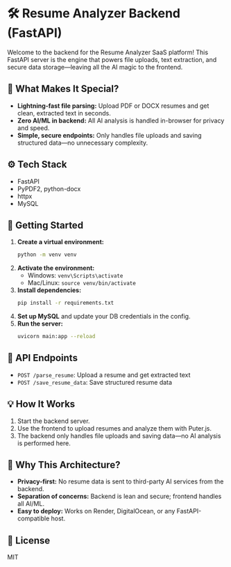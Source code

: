
# 🛠️ Resume Analyzer Backend (FastAPI)

Welcome to the backend for the Resume Analyzer SaaS platform! This FastAPI server is the engine that powers file uploads, text extraction, and secure data storage—leaving all the AI magic to the frontend.

## 🚀 What Makes It Special?
- **Lightning-fast file parsing:** Upload PDF or DOCX resumes and get clean, extracted text in seconds.
- **Zero AI/ML in backend:** All AI analysis is handled in-browser for privacy and speed.
- **Simple, secure endpoints:** Only handles file uploads and saving structured data—no unnecessary complexity.

## ⚙️ Tech Stack
- FastAPI
- PyPDF2, python-docx
- httpx
- MySQL

## 🏁 Getting Started
1. **Create a virtual environment:**
   ```bash
   python -m venv venv
   ```
2. **Activate the environment:**
   - Windows: `venv\Scripts\activate`
   - Mac/Linux: `source venv/bin/activate`
3. **Install dependencies:**
   ```bash
   pip install -r requirements.txt
   ```
4. **Set up MySQL** and update your DB credentials in the config.
5. **Run the server:**
   ```bash
   uvicorn main:app --reload
   ```

## 🔌 API Endpoints
- `POST /parse_resume`: Upload a resume and get extracted text
- `POST /save_resume_data`: Save structured resume data

## 💡 How It Works
1. Start the backend server.
2. Use the frontend to upload resumes and analyze them with Puter.js.
3. The backend only handles file uploads and saving data—no AI analysis is performed here.

## 🌟 Why This Architecture?
- **Privacy-first:** No resume data is sent to third-party AI services from the backend.
- **Separation of concerns:** Backend is lean and secure; frontend handles all AI/ML.
- **Easy to deploy:** Works on Render, DigitalOcean, or any FastAPI-compatible host.

## 📄 License
MIT
